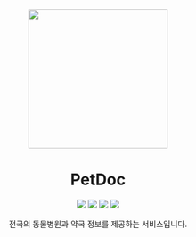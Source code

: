 <div align="center">
<img src="https://github.com/user-attachments/assets/63116827-da6e-4c6a-908c-8e0eacf49957" width="250">

# PetDoc

<img src="https://img.shields.io/badge/java-007396?style=for-the-badge&logo=java&logoColor=white">
<img src="https://img.shields.io/badge/springboot-6DB33F?style=for-the-badge&logo=springboot&logoColor=white">
<img src="https://img.shields.io/badge/mysql-4479A1?style=for-the-badge&logo=mysql&logoColor=white">
<img src="https://img.shields.io/badge/redis-FF4438?style=for-the-badge&logo=redis&logoColor=white">

전국의 동물병원과 약국 정보를 제공하는 서비스입니다.<br><br>
</div>